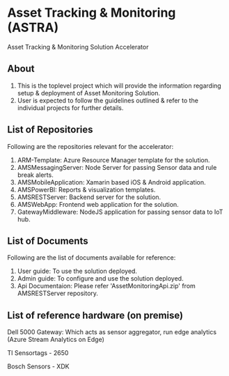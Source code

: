 # Asset Tracking & Monitoring (ASTRA)
Asset Tracking & Monitoring Solution Accelerator

## About
1) This is the toplevel project which will provide the information regarding setup & deployment of Asset Monitoring Solution.
2) User is expected to follow the guidelines outlined & refer to the individual projects for further details.

## List of Repositories
Following are the repositories relevant for the accelerator:

1) ARM-Template: Azure Resource Manager template for the solution.
2) AMSMessagingServer: Node Server for passing Sensor data and rule break alerts.
3) AMSMobileApplication: Xamarin based iOS & Android application.
4) AMSPowerBI: Reports & visualization templates.
5) AMSRESTServer: Backend server for the solution.
6) AMSWebApp: Frontend web application for the solution.
7) GatewayMiddleware: NodeJS application for passing sensor data to IoT hub.

## List of Documents
Following are the list of documents available for reference:

1) User guide: To use the solution deployed.
2) Admin guide: To configure and use the solution deployed.
3) Api Documentaion: Please refer 'AssetMonitoringApi.zip' from AMSRESTServer repository.

## List of reference hardware (on premise)

Dell 5000 Gateway: Which acts as sensor aggregator, run edge analytics (Azure Stream Analytics on Edge)

TI Sensortags - 2650

Bosch Sensors - XDK
